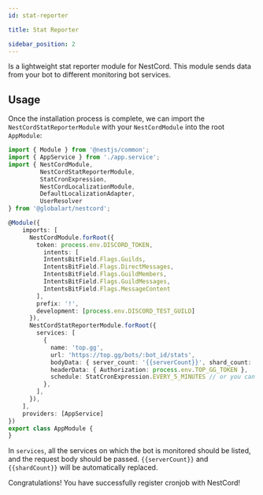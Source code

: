 ```yaml
---
id: stat-reporter

title: Stat Reporter

sidebar_position: 2
---
```


Is a lightweight stat reporter module for NestCord. This module sends data from your bot to different monitoring bot services.

## Usage

Once the installation process is complete, we can import the `NestCordStatReporterModule` with your `NestCordModule` into the root `AppModule`:
```typescript
import { Module } from '@nestjs/common';
import { AppService } from './app.service';
import { NestCordModule, 
         NestCordStatReporterModule, 
         StatCronExpression, 
         NestCordLocalizationModule, 
         DefaultLocalizationAdapter, 
         UserResolver 
} from '@globalart/nestcord';

@Module({
    imports: [
      NestCordModule.forRoot({
        token: process.env.DISCORD_TOKEN,
          intents: [
          IntentsBitField.Flags.Guilds,
          IntentsBitField.Flags.DirectMessages,
          IntentsBitField.Flags.GuildMembers,
          IntentsBitField.Flags.GuildMessages,
          IntentsBitField.Flags.MessageContent
        ],
        prefix: '!',
        development: [process.env.DISCORD_TEST_GUILD]
      }),
      NestCordStatReporterModule.forRoot({
        services: [
          {
            name: 'top.gg',
            url: 'https://top.gg/bots/:bot_id/stats',
            bodyData: { server_count: '{{serverCount}}', shard_count: '{{shardCount}}' },
            headerData: { Authorization: process.env.TOP_GG_TOKEN },
            schedule: StatCronExpression.EVERY_5_MINUTES // or you can use crontab expression like */1 * * * * ,
          },
        ],
      }),
    ],
    providers: [AppService]
})
export class AppModule {
}
```
In `services`, all the services on which the bot is monitored should be listed, and the request body should be passed. `{{serverCount}}` and `{{shardCount}}` will be automatically replaced.

Congratulations! You have successfully register cronjob with NestCord!
